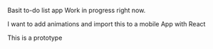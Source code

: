 Basit to-do list app
Work in progress right now.

I want to add animations and import this to a mobile App with React

This is a prototype
